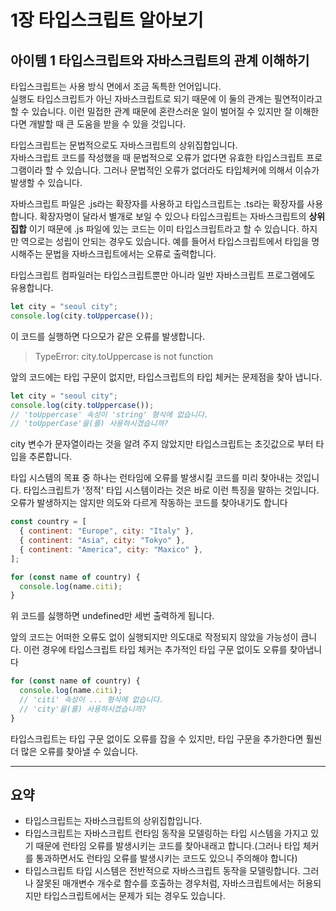 # 1장 타입스크립트 알아보기

아이템 1 타입스크립트와 자바스크립트의 관계 이해하기  
--  
타입스크립트는 사용 방식 면에서 조금 독특한 언어입니다.  
실행도 타입스크립트가 아닌 자바스크립트로 되기 때문에 이 둘의 관계는 필연적이라고 할 수 있습니다. 이런 밀접한 관계 때문에 혼란스러운 일이 벌어질 수 있지만 잘 이해한다면 개발할 때 큰 도움을 받을 수 있을 것입니다.

타입스크립트는 문법적으로도 자바스크립트의 상위집합입니다.  
자바스크립트 코드를 작성했을 때 문법적으로 오류가 없다면 유효한 타입스크립트 프로그램이라 할 수 있습니다. 그러나 문법적인 오류가 없더라도 타입체커에 의해서 이슈가 발생할 수 있습니다.

자바스크립트 파일은 .js라는 확장자를 사용하고 타입스크립트는 .ts라는 확장자를 사용합니다. 확장자명이 달라서 별개로 보일 수 있으나 타입스크립트는 자바스크립트의
**상위집합** 이기 때문에 .js 파일에 있는 코드는 이미 타입스크립트라고 할 수 있습니다. 하지만 역으로는 성립이 안되는 경우도 있습니다. 예를 들어서 타입스크립트에서 타입을 명시해주는 문법을 자바스크립트에서는 오류로 출력합니다.

타입스크립트 컴파일러는 타입스크립트뿐만 아니라 일반 자바스크립트 프로그램에도 유용합니다.

```js
let city = "seoul city";
console.log(city.toUppercase());
```

이 코드를 실행하면 다으모가 같은 오류를 발생합니다.

> TypeError: city.toUppercase is not function

앞의 코드에는 타입 구문이 없지만, 타입스크립트의 타입 체커는 문제점을 찾아 냅니다.

```js
let city = "seoul city";
console.log(city.toUppercase());
// 'toUppercase' 속성이 'string' 형식에 없습니다.
// 'toUpperCase'을(를) 사용하시겠습니까?
```

city 변수가 문자열이라는 것을 알려 주지 않았지만 타입스크립트는 초깃값으로 부터 타입을 추론합니다.

타입 시스템의 목표 중 하나는 런타임에 오류를 발생시킬 코드를 미리 찾아내는 것입니다. 타입스크립트가 '정적' 타입 시스템이라는 것은 바로 이런 특징을 말하는 것입니다. 오류가 발생하지는 않지만 의도와 다르게 작동하는 코드를 찾아내기도 합니다

```js
const country = [
  { continent: "Europe", city: "Italy" },
  { continent: "Asia", city: "Tokyo" },
  { continent: "America", city: "Maxico" },
];

for (const name of country) {
  console.log(name.citi);
}
```

위 코드를 싫행하면 undefined만 세번 출력하게 됩니다.

앞의 코드는 어떠한 오류도 없이 실행되지만 의도대로 작정되지 않았을 가능성이 큽니다.
이런 경우에 타입스크립트 타입 체커는 추가적인 타입 구문 없이도 오류를 찾아냅니다

```js
for (const name of country) {
  console.log(name.citi);
  // 'citi' 속성이 ... 형식에 없습니다.
  // 'city'을(를) 사용하시겠습니까?
}
```

타입스크립트는 타입 구문 없이도 오류를 잡을 수 있지만, 타입 구문을 추가한다면 훨씬 더 많은 오류를 찾아낼 수 있습니다.

---

## 요약

- 타입스크립트는 자바스크립트의 상위집합입니다.
- 타입스크립트는 자바스크립트 런타임 동작을 모델링하는 타입 시스템을 가지고 있기 때문에 런타임 오류를 발생시키는 코드를 찾아내래고 합니다.(그러나 타입 체커를 통과하면서도 런타임 오류를 발생시키는 코드도 있으니 주의해야 합니다)
- 타입스크립트 타입 시스템은 전반적으로 자바스크립트 동작을 모델링합니다. 그러나 잘못된 매개변수 개수로 함수를 호출하는 경우처럼, 자바스크립트에서는 허용되지만 타입스크립트에서는 문제가 되는 경우도 있습니다.
